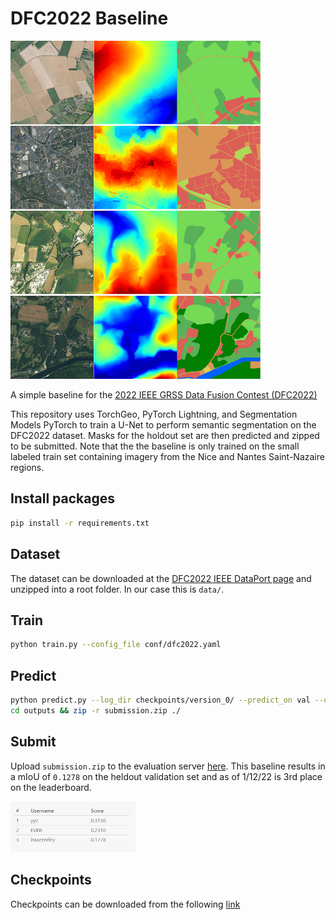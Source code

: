 # DFC2022 Baseline

<img src="./assets/DFC2022-IADF-example-training-set.jpg" width="400px"></img>

A simple baseline for the [2022 IEEE GRSS Data Fusion Contest (DFC2022)](https://www.grss-ieee.org/community/technical-committees/2022-ieee-grss-data-fusion-contest/)

This repository uses TorchGeo, PyTorch Lightning, and Segmentation Models PyTorch to train a U-Net to perform semantic segmentation on the DFC2022 dataset. Masks for the holdout set are then predicted and zipped to be submitted. Note that the the baseline is only trained on the small labeled train set containing imagery from the Nice and Nantes Saint-Nazaire regions.

## Install packages

```bash
pip install -r requirements.txt
```

## Dataset

The dataset can be downloaded at the [DFC2022 IEEE DataPort page](https://ieee-dataport.org/competitions/data-fusion-contest-2022-dfc2022) and unzipped into a root folder. In our case this is `data/`.

## Train

```bash
python train.py --config_file conf/dfc2022.yaml
```

## Predict

```bash
python predict.py --log_dir checkpoints/version_0/ --predict_on val --output_directory outputs --device cuda
cd outputs && zip -r submission.zip ./
```

## Submit

Upload `submission.zip` to the evaluation server [here](https://codalab.lisn.upsaclay.fr/competitions/880#participate-submit_results). This baseline results in a mIoU of `0.1278` on the heldout validation set and as of 1/12/22 is 3rd place on the leaderboard.

<img src="./assets/score.png" width="200px"></img>

## Checkpoints

Checkpoints can be downloaded from the following [link](https://drive.google.com/drive/folders/1WCb4snI9RKO_Q3PoAck1JHh3x0Q_b_oB?usp=sharing)
